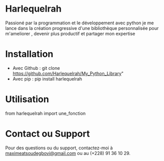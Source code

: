 # Harlequelrah

Passioné par la programmation et le développement avec python je me lance dans la création progressive d'une bibliothèque personnalisée pour m'ameliorer , devenir plus productif et partager mon expertise

# Installation

- Avec Github : git clone https://github.com/Harlequelrah/My_Python_Library"
- Avec pip : pip install harlequelrah

# Utilisation

from harlequelrah import une_fonction

# Contact ou Support

Pour des questions ou du support, contactez-moi à maximeatsoudegbovi@gmail.com ou au (+228) 91 36 10 29.
